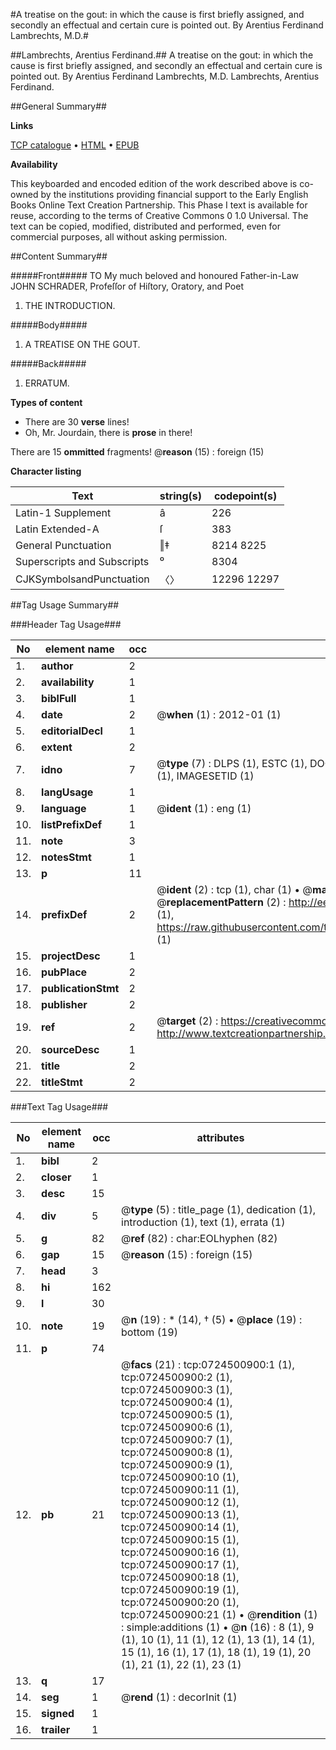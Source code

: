 #A treatise on the gout: in which the cause is first briefly assigned, and secondly an effectual and certain cure is pointed out. By Arentius Ferdinand Lambrechts, M.D.#

##Lambrechts, Arentius Ferdinand.##
A treatise on the gout: in which the cause is first briefly assigned, and secondly an effectual and certain cure is pointed out. By Arentius Ferdinand Lambrechts, M.D.
Lambrechts, Arentius Ferdinand.

##General Summary##

**Links**

[TCP catalogue](http://www.ota.ox.ac.uk/tcp/)  • 
[HTML](http://tei.it.ox.ac.uk/tcp/Texts-HTML/free/004/004821923.html)  • 
[EPUB](http://tei.it.ox.ac.uk/tcp/Texts-EPUB/free/004/004821923.epub)

**Availability**

This keyboarded and encoded edition of the
	       work described above is co-owned by the institutions
	       providing financial support to the Early English Books
	       Online Text Creation Partnership. This Phase I text is
	       available for reuse, according to the terms of Creative
	       Commons 0 1.0 Universal. The text can be copied,
	       modified, distributed and performed, even for
	       commercial purposes, all without asking permission.


##Content Summary##

#####Front#####
TO My much beloved and honoured Father-in-Law JOHN SCHRADER, Profeſſor of Hiſtory, Oratory, and Poet
1. THE INTRODUCTION.

#####Body#####

1. A TREATISE ON THE GOUT.

#####Back#####

1. ERRATUM.

**Types of content**

  * There are 30 **verse** lines!
  * Oh, Mr. Jourdain, there is **prose** in there!

There are 15 **ommitted** fragments! 
 @__reason__ (15) : foreign (15)

**Character listing**


|Text|string(s)|codepoint(s)|
|---|---|---|
|Latin-1 Supplement|â|226|
|Latin Extended-A|ſ|383|
|General Punctuation|‖‡|8214 8225|
|Superscripts             and Subscripts|⁰|8304|
|CJKSymbolsandPunctuation|〈〉|12296 12297|

##Tag Usage Summary##

###Header Tag Usage###

|No|element name|occ|attributes|
|---|---|---|---|
|1.|__author__|2||
|2.|__availability__|1||
|3.|__biblFull__|1||
|4.|__date__|2| @__when__ (1) : 2012-01 (1)|
|5.|__editorialDecl__|1||
|6.|__extent__|2||
|7.|__idno__|7| @__type__ (7) : DLPS (1), ESTC (1), DOCNO (1), TCP (1), GALEDOCNO (1), CONTENTSET (1), IMAGESETID (1)|
|8.|__langUsage__|1||
|9.|__language__|1| @__ident__ (1) : eng (1)|
|10.|__listPrefixDef__|1||
|11.|__note__|3||
|12.|__notesStmt__|1||
|13.|__p__|11||
|14.|__prefixDef__|2| @__ident__ (2) : tcp (1), char (1)  •  @__matchPattern__ (2) : ([0-9\-]+):([0-9IVX]+) (1), (.+) (1)  •  @__replacementPattern__ (2) : http://eebo.chadwyck.com/downloadtiff?vid=$1&page=$2 (1), https://raw.githubusercontent.com/textcreationpartnership/Texts/master/tcpchars.xml#$1 (1)|
|15.|__projectDesc__|1||
|16.|__pubPlace__|2||
|17.|__publicationStmt__|2||
|18.|__publisher__|2||
|19.|__ref__|2| @__target__ (2) : https://creativecommons.org/publicdomain/zero/1.0/ (1), http://www.textcreationpartnership.org/docs/. (1)|
|20.|__sourceDesc__|1||
|21.|__title__|2||
|22.|__titleStmt__|2||


###Text Tag Usage###

|No|element name|occ|attributes|
|---|---|---|---|
|1.|__bibl__|2||
|2.|__closer__|1||
|3.|__desc__|15||
|4.|__div__|5| @__type__ (5) : title_page (1), dedication (1), introduction (1), text (1), errata (1)|
|5.|__g__|82| @__ref__ (82) : char:EOLhyphen (82)|
|6.|__gap__|15| @__reason__ (15) : foreign (15)|
|7.|__head__|3||
|8.|__hi__|162||
|9.|__l__|30||
|10.|__note__|19| @__n__ (19) : * (14), † (5)  •  @__place__ (19) : bottom (19)|
|11.|__p__|74||
|12.|__pb__|21| @__facs__ (21) : tcp:0724500900:1 (1), tcp:0724500900:2 (1), tcp:0724500900:3 (1), tcp:0724500900:4 (1), tcp:0724500900:5 (1), tcp:0724500900:6 (1), tcp:0724500900:7 (1), tcp:0724500900:8 (1), tcp:0724500900:9 (1), tcp:0724500900:10 (1), tcp:0724500900:11 (1), tcp:0724500900:12 (1), tcp:0724500900:13 (1), tcp:0724500900:14 (1), tcp:0724500900:15 (1), tcp:0724500900:16 (1), tcp:0724500900:17 (1), tcp:0724500900:18 (1), tcp:0724500900:19 (1), tcp:0724500900:20 (1), tcp:0724500900:21 (1)  •  @__rendition__ (1) : simple:additions (1)  •  @__n__ (16) : 8 (1), 9 (1), 10 (1), 11 (1), 12 (1), 13 (1), 14 (1), 15 (1), 16 (1), 17 (1), 18 (1), 19 (1), 20 (1), 21 (1), 22 (1), 23 (1)|
|13.|__q__|17||
|14.|__seg__|1| @__rend__ (1) : decorInit (1)|
|15.|__signed__|1||
|16.|__trailer__|1||
